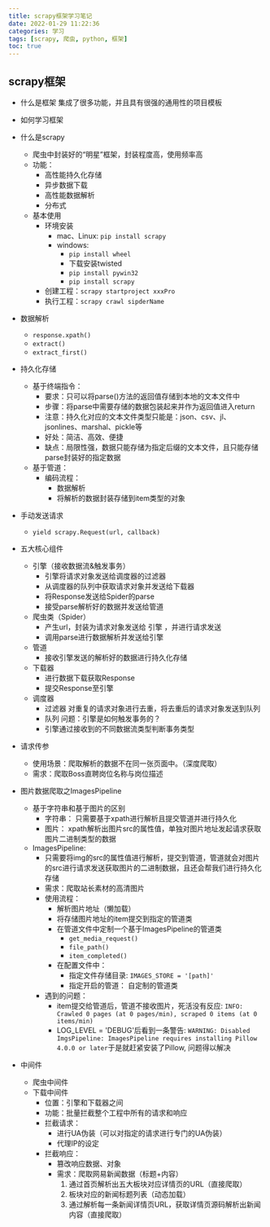 ```yaml
---
title: scrapy框架学习笔记
date: 2022-01-29 11:22:36
categories: 学习
tags: [scrapy, 爬虫, python, 框架]
toc: true
---
```


## scrapy框架
- 什么是框架
    集成了很多功能，并且具有很强的通用性的项目模板
- 如何学习框架
- 什么是scrapy
    - 爬虫中封装好的“明星”框架，封装程度高，使用频率高
    - 功能：
        - 高性能持久化存储
        - 异步数据下载
        - 高性能数据解析
        - 分布式
    - 基本使用
        - 环境安装
            - mac、Linux: `pip install scrapy`
            - windows:
                - `pip install wheel`
                - 下载安装twisted
                - `pip install pywin32`
                - `pip install scrapy`
        - 创建工程：`scrapy startproject xxxPro`
        - 执行工程：`scrapy crawl sipderName`
- 数据解析
    - `response.xpath()`
    - `extract()`
    - `extract_first()`
- 持久化存储
    - 基于终端指令：
        - 要求：只可以将parse()方法的返回值存储到本地的文本文件中
        - 步骤：将parse中需要存储的数据包装起来并作为返回值进入return
        - 注意：持久化对应的文本文件类型只能是：json、csv、jl、jsonlines、marshal、pickle等
        - 好处：简洁、高效、便捷
        - 缺点：局限性强，数据只能存储为指定后缀的文本文件，且只能存储parse封装好的指定数据
    - 基于管道：
        - 编码流程：
            - 数据解析
            - 将解析的数据封装存储到item类型的对象
- 手动发送请求
    - `yield scrapy.Request(url, callback)`

- 五大核心组件
    - 引擎（接收数据流&触发事务）
        - 引擎将请求对象发送给调度器的过滤器
        - 从调度器的队列中获取请求对象并发送给下载器
        - 将Response发送给Spider的parse
        - 接受parse解析好的数据并发送给管道
    - 爬虫类（Spider）
        - 产生url，封装为请求对象发送给 引擎 ，并进行请求发送
        - 调用parse进行数据解析并发送给引擎
    - 管道
        - 接收引擎发送的解析好的数据进行持久化存储
    - 下载器
        - 进行数据下载获取Response
        - 提交Response至引擎
    - 调度器
        - 过滤器
            对重复的请求对象进行去重，将去重后的请求对象发送到队列
        - 队列
    问题：引擎是如何触发事务的？
        - 引擎通过接收到的不同数据流类型判断事务类型
- 请求传参
    - 使用场景：爬取解析的数据不在同一张页面中。（深度爬取）
    - 需求：爬取Boss直聘岗位名称与岗位描述
    
- 图片数据爬取之ImagesPipeline
    - 基于字符串和基于图片的区别
        - 字符串： 只需要基于xpath进行解析且提交管道并进行持久化
        - 图片： xpath解析出图片src的属性值，单独对图片地址发起请求获取图片二进制类型的数据
    - ImagesPipeline:
        - 只需要将img的src的属性值进行解析，提交到管道，管道就会对图片的src进行请求发送获取图片的二进制数据，且还会帮我们进行持久化存储
        - 需求：爬取站长素材的高清图片
        - 使用流程：
            - 解析图片地址（懒加载）
            - 将存储图片地址的item提交到指定的管道类
            - 在管道文件中定制一个基于ImagesPipeline的管道类
                - `get_media_request()`
                - `file_path()`
                - `item_completed()`
            - 在配置文件中：
                - 指定文件存储目录: `IMAGES_STORE = '[path]'`
                - 指定开启的管道： 自定制的管道类
        - 遇到的问题：
            - item提交给管道后，管道不接收图片，死活没有反应: `INFO: Crawled 0 pages (at 0 pages/min), scraped 0 items (at 0 items/min)`
            - LOG_LEVEL = 'DEBUG'后看到一条警告: 
    `WARNING: Disabled ImgsPipeline: ImagesPipeline requires installing Pillow 4.0.0 or later`于是就赶紧安装了Pillow, 问题得以解决
              
- 中间件
    - 爬虫中间件
    - 下载中间件
        - 位置：引擎和下载器之间
        - 功能：批量拦截整个工程中所有的请求和响应
        - 拦截请求：
            - 进行UA伪装（可以对指定的请求进行专门的UA伪装）
            - 代理IP的设定
        - 拦截响应：
            - 篡改响应数据、对象
            - 需求：爬取网易新闻数据（标题+内容）
                1. 通过首页解析出五大板块对应详情页的URL（直接爬取）
                2. 板块对应的新闻标题列表（动态加载）
                3. 通过解析每一条新闻详情页URL，获取详情页源码解析出新闻内容（直接爬取）